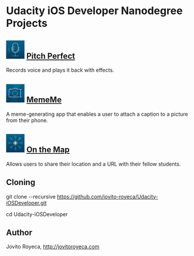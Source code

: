 # Udacity iOS Developer Nanodegree Projects 

## <a href="https://github.com/jovito-royeca/Pitch-Perfect" border="0"><img src="assets/icons/PitchPerfect_120.png" width="10%" height="auto"/></a> <a href="https://github.com/jovito-royeca/Pitch-Perfect">Pitch Perfect</a>

Records voice and plays it back with effects.

## <a href="https://github.com/jovito-royeca/MemeMe" border="0"><img src="assets/icons/MemeGenerator_120.png" width="10%" height="auto"/></a> <a href="https://github.com/jovito-royeca/MemeMe">MemeMe</a>

A meme-generating app that enables a user to attach a caption to a picture from their phone.

## <a href="https://github.com/jovito-royeca/On-The-Map" border="0"><img src="assets/icons/OnTheMap_120.png" width="10%" height="auto"/></a> <a href="https://github.com/jovito-royeca/On-The-Map">On the Map</a>

Allows users to share their location and a URL with their fellow students.

## Cloning

git clone --recursive https://github.com/jovito-royeca/Udacity-iOSDeveloper.git

cd Udacity-iOSDeveloper


## Author
Jovito Royeca, http://jovitoroyeca.com
